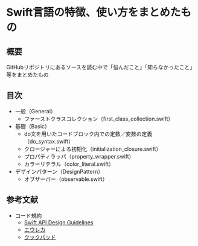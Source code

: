 # Swift言語の特徴、使い方をまとめたもの

## 概要

GitHubリポジトリにあるソースを読む中で「悩んだこと」「知らなかったこと」等をまとめたもの

## 目次

- 一般（General）
  - ファーストクラスコレクション（first_class_collection.swift）
- 基礎（Basic）
  - do文を用いたコードブロック内での定数／変数の定義（do_syntax.swift）
  - クロージャーによる初期化（initialization_closure.swift）
  - プロパティラッパ（property_wrapper.swift）
  - カラーリテラル（color_literal.swift）
- デザインパターン（DesignPattern）
  - オブザーバー（observable.swift）


## 参考文献
- コード規約
  - [Swift API Design Guidelines](https://swift.org/documentation/api-design-guidelines/#naming)
  - [エウレカ](https://github.com/eure/swift-style-guide)
  - [クックパッド](https://github.com/cookpad/styleguide/blob/master/swift.ja.md)